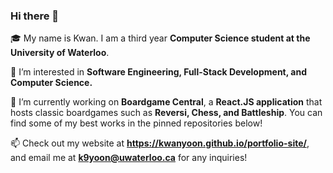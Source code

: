 ### Hi there 👋

🎓 My name is Kwan. I am a third year **Computer Science student at the University of Waterloo**.

🌱 I’m interested in **Software Engineering, Full-Stack Development, and Computer Science.**

🔭 I’m currently working on **Boardgame Central**, a **React.JS application** that hosts classic boardgames such as **Reversi, Chess, and Battleship**. You can find some of my best works in the pinned repositories below!

📫 Check out my website at **https://kwanyoon.github.io/portfolio-site/**, and email me at **k9yoon@uwaterloo.ca** for any inquiries!


<!--
**KwanYoon/KwanYoon** is a ✨ _special_ ✨ repository because its `README.md` (this file) appears on your GitHub profile.

Here are some ideas to get you started:

- 🔭 I’m currently working on ...
- 🌱 I’m currently learning ...
- 👯 I’m looking to collaborate on ...
- 🤔 I’m looking for help with ...
- 💬 Ask me about ...
- 📫 How to reach me: ...
- 😄 Pronouns: ...
- ⚡ Fun fact: ...
-->
